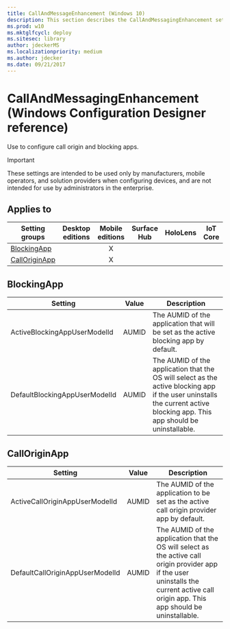 ```yaml
---
title: CallAndMessageEnhancement (Windows 10)
description: This section describes the CallAndMessagingEnhancement settings that you can configure in provisioning packages for Windows 10 using Windows Configuration Designer.
ms.prod: w10
ms.mktglfcycl: deploy
ms.sitesec: library
author: jdeckerMS
ms.localizationpriority: medium
ms.author: jdecker
ms.date: 09/21/2017
---
```


# CallAndMessagingEnhancement (Windows Configuration Designer reference)

Use to configure call origin and blocking apps.

>[!IMPORTANT]
>These settings are intended to be used only by manufacturers, mobile operators, and solution providers when configuring devices, and are not intended for use by administrators in the enterprise.

## Applies to

| Setting groups | Desktop editions | Mobile editions | Surface Hub | HoloLens | IoT Core |
| --- | :---: | :---: | :---: | :---: | :---: |
| [BlockingApp](#blockingapp) |  |  X  |  |  |  |
| [CallOriginApp](#calloriginapp) |  |  X  |  |  |  |

## BlockingApp

| Setting | Value | Description |
| --- | --- | --- |
| ActiveBlockingAppUserModelId  | AUMID  | The AUMID of the application that will be set as the active blocking app by default.  |
| DefaultBlockingAppUserModelId  | AUMID  | The AUMID of the application that the OS will select as the active blocking app if the user uninstalls the current active blocking app. This app should be uninstallable. |

## CallOriginApp

| Setting | Value | Description |
| --- | --- | --- |
| ActiveCallOriginAppUserModelId  | AUMID  | The AUMID of the application to be set as the active call origin provider app by default.  |
| DefaultCallOriginAppUserModelId  | AUMID  | The AUMID of the application that the OS will select as the active call origin provider app if the user uninstalls the current active call origin app. This app should be uninstallable.  |
